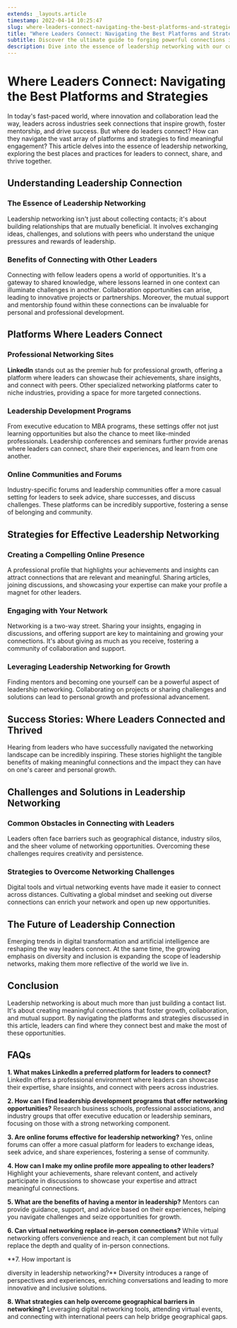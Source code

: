 ```yaml
---
extends: _layouts.article
timestamp: 2022-04-14 10:25:47
slug: where-leaders-connect-navigating-the-best-platforms-and-strategies
title: "Where Leaders Connect: Navigating the Best Platforms and Strategies"
subtitle: Discover the ultimate guide to forging powerful connections in the leadership world.
description: Dive into the essence of leadership networking with our comprehensive guide. Learn about the best platforms, strategies, and success stories for connecting with fellow leaders and leveraging these relationships for growth and collaboration.
---
```



# Where Leaders Connect: Navigating the Best Platforms and Strategies

In today's fast-paced world, where innovation and collaboration lead the way, leaders across industries seek connections that inspire growth, foster mentorship, and drive success. But where do leaders connect? How can they navigate the vast array of platforms and strategies to find meaningful engagement? This article delves into the essence of leadership networking, exploring the best places and practices for leaders to connect, share, and thrive together.

## Understanding Leadership Connection

### The Essence of Leadership Networking

Leadership networking isn't just about collecting contacts; it's about building relationships that are mutually beneficial. It involves exchanging ideas, challenges, and solutions with peers who understand the unique pressures and rewards of leadership.

### Benefits of Connecting with Other Leaders

Connecting with fellow leaders opens a world of opportunities. It's a gateway to shared knowledge, where lessons learned in one context can illuminate challenges in another. Collaboration opportunities can arise, leading to innovative projects or partnerships. Moreover, the mutual support and mentorship found within these connections can be invaluable for personal and professional development.

## Platforms Where Leaders Connect

### Professional Networking Sites

**LinkedIn** stands out as the premier hub for professional growth, offering a platform where leaders can showcase their achievements, share insights, and connect with peers. Other specialized networking platforms cater to niche industries, providing a space for more targeted connections.

### Leadership Development Programs

From executive education to MBA programs, these settings offer not just learning opportunities but also the chance to meet like-minded professionals. Leadership conferences and seminars further provide arenas where leaders can connect, share their experiences, and learn from one another.

### Online Communities and Forums

Industry-specific forums and leadership communities offer a more casual setting for leaders to seek advice, share successes, and discuss challenges. These platforms can be incredibly supportive, fostering a sense of belonging and community.

## Strategies for Effective Leadership Networking

### Creating a Compelling Online Presence

A professional profile that highlights your achievements and insights can attract connections that are relevant and meaningful. Sharing articles, joining discussions, and showcasing your expertise can make your profile a magnet for other leaders.

### Engaging with Your Network

Networking is a two-way street. Sharing your insights, engaging in discussions, and offering support are key to maintaining and growing your connections. It's about giving as much as you receive, fostering a community of collaboration and support.

### Leveraging Leadership Networking for Growth

Finding mentors and becoming one yourself can be a powerful aspect of leadership networking. Collaborating on projects or sharing challenges and solutions can lead to personal growth and professional advancement.

## Success Stories: Where Leaders Connected and Thrived

Hearing from leaders who have successfully navigated the networking landscape can be incredibly inspiring. These stories highlight the tangible benefits of making meaningful connections and the impact they can have on one's career and personal growth.

## Challenges and Solutions in Leadership Networking

### Common Obstacles in Connecting with Leaders

Leaders often face barriers such as geographical distance, industry silos, and the sheer volume of networking opportunities. Overcoming these challenges requires creativity and persistence.

### Strategies to Overcome Networking Challenges

Digital tools and virtual networking events have made it easier to connect across distances. Cultivating a global mindset and seeking out diverse connections can enrich your network and open up new opportunities.

## The Future of Leadership Connection

Emerging trends in digital transformation and artificial intelligence are reshaping the way leaders connect. At the same time, the growing emphasis on diversity and inclusion is expanding the scope of leadership networks, making them more reflective of the world we live in.

## Conclusion

Leadership networking is about much more than just building a contact list. It's about creating meaningful connections that foster growth, collaboration, and mutual support. By navigating the platforms and strategies discussed in this article, leaders can find where they connect best and make the most of these opportunities.

## FAQs

**1. What makes LinkedIn a preferred platform for leaders to connect?**
LinkedIn offers a professional environment where leaders can showcase their expertise, share insights, and connect with peers across industries.

**2. How can I find leadership development programs that offer networking opportunities?**
Research business schools, professional associations, and industry groups that offer executive education or leadership seminars, focusing on those with a strong networking component.

**3. Are online forums effective for leadership networking?**
Yes, online forums can offer a more casual platform for leaders to exchange ideas, seek advice, and share experiences, fostering a sense of community.

**4. How can I make my online profile more appealing to other leaders?**
Highlight your achievements, share relevant content, and actively participate in discussions to showcase your expertise and attract meaningful connections.

**5. What are the benefits of having a mentor in leadership?**
Mentors can provide guidance, support, and advice based on their experiences, helping you navigate challenges and seize opportunities for growth.

**6. Can virtual networking replace in-person connections?**
While virtual networking offers convenience and reach, it can complement but not fully replace the depth and quality of in-person connections.

**7. How important is

 diversity in leadership networking?**
Diversity introduces a range of perspectives and experiences, enriching conversations and leading to more innovative and inclusive solutions.

**8. What strategies can help overcome geographical barriers in networking?**
Leveraging digital networking tools, attending virtual events, and connecting with international peers can help bridge geographical gaps.
